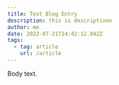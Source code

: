 ```yaml
---
title: Test Blog Entry
description: this is descriptioon
author: me
date: 2022-07-21T14:42:12.842Z
tags:
  - tag: article
    url: /article
---
```

Body text.
